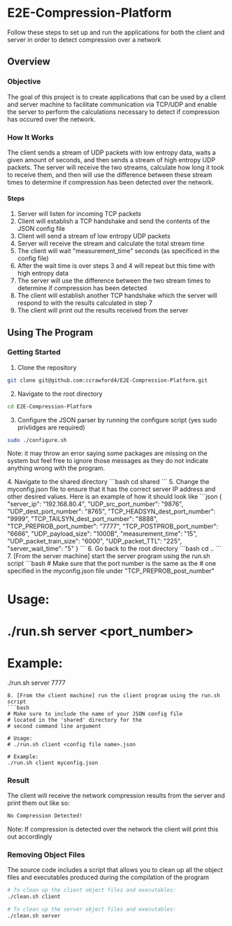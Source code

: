 # E2E-Compression-Platform
Follow these steps to set up and run the applications for both the client and server in order to detect compression over a network
## Overview
### Objective
The goal of this project is to create applications that can be used by a client and server machine to facilitate communication via TCP/UDP and enable the server to perform the calculations necessary to detect if compression has occured over the network.
### How It Works
The client sends a stream of UDP packets with low entropy data, waits a given amount of seconds, and then sends a stream of high entropy UDP packets. The server will receive the two streams, calculate how long it took to receive them, and then will use the difference between these stream times to determine if compression has been detected over the network.
#### Steps
1. Server will listen for incoming TCP packets
2. Client will establish a TCP handshake and send the contents of the JSON config file
3. Client will send a stream of low entropy UDP packets
4. Server will receive the stream and calculate the total stream time
5. The client will wait "measurement_time" seconds (as specificed in the config file)
6. After the wait time is over steps 3 and 4 will repeat but this time with high entropy data
7. The server will use the difference between the two stream times to determine if compression has been detected
8. The client will establish another TCP handshake which the server will respond to with the results calculated in step 7
9. The client will print out the results received from the server
## Using The Program
### Getting Started
1. Clone the repository
```bash
git clone git@github.com:ccrawford4/E2E-Compression-Platform.git
```
2. Navigate to the root directory
```bash
cd E2E-Compression-Platform
```
3. Configure the JSON parser by running the configure script (yes sudo privlidges are required)
```bash
sudo ./configure.sh
```
<p>Note: it may throw an error saying some packages are missing on the system but feel free to ignore those messages as they do not indicate anything wrong with the program.</p>
4. Navigate to the shared directory
```bash
cd shared
```
5. Change the myconfig.json file to ensure that it has the correct server IP address and other desired values. Here is an example of how it should look like
```json
{
  "server_ip": "192.168.80.4",
  "UDP_src_port_number": "9876",
  "UDP_dest_port_number": "8765",
  "TCP_HEADSYN_dest_port_number": "9999",
  "TCP_TAILSYN_dest_port_number": "8888",
  "TCP_PREPROB_port_number": "7777",
  "TCP_POSTPROB_port_number": "6666",
  "UDP_payload_size": "1000B",
  "measurement_time": "15",
  "UDP_packet_train_size": "6000",
  "UDP_packet_TTL": "225",
  "server_wait_time": "5"
}
```
6. Go back to the root directory
```bash
cd ..
```
7. [From the server machine] start the server program using the run.sh script
```bash
# Make sure that the port number is the same as the 
# one specified in the myconfig.json file under "TCP_PREPROB_post_number"

# Usage:
# ./run.sh server <port_number>

# Example:
./run.sh server 7777
```
8. [From the client machine] run the client program using the run.sh script
```bash
# Make sure to include the name of your JSON config file 
# located in the 'shared' directory for the 
# second command line argument

# Usage: 
# ./run.sh client <config file name>.json

# Example:
./run.sh client myconfig.json
```
### Result
The client will receive the network compression results from the server and print them out like so:
```bash
No Compression Detected!
```
Note: If compression is detected over the network the client will print this out accordingly
### Removing Object Files
The source code includes a script that allows you to clean up all the object files and executables produced during the compilation of the program
```bash
# To clean up the client object files and executables:
./clean.sh client

# To clean up the server object files and executables:
./clean.sh server
```
